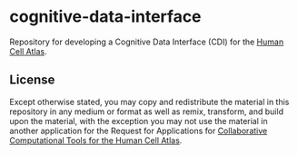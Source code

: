 # cognitive-data-interface
Repository for developing a Cognitive Data Interface (CDI) for the [Human Cell Atlas](https://humancellatlas.org).

## License

Except otherwise stated, you may copy and redistribute the material in this repository in any medium or format as well as remix, transform, and build upon the material, with the exception you may not use the material in another application for the Request for Applications for [Collaborative Computational Tools for the Human Cell Atlas](https://chanzuckerberg.com/initiatives/rfa).
